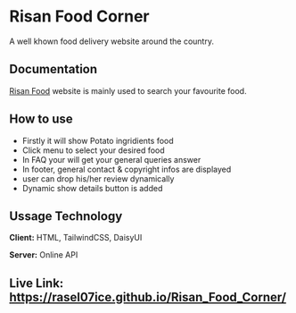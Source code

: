 
# Risan Food Corner

A well khown food delivery website around the country.



## Documentation

[Risan Food](https://linktodocumentation) website is mainly used to search your favourite food.



## How to use

- Firstly it will show Potato ingridients food
- Click menu to select your desired food
- In FAQ your will get your general queries answer
- In footer, general contact & copyright infos are displayed
- user can drop his/her review dynamically
- Dynamic show details button is added


## Ussage Technology

**Client:** HTML, TailwindCSS, DaisyUI

**Server:** Online API

## Live Link: https://rasel07ice.github.io/Risan_Food_Corner/

